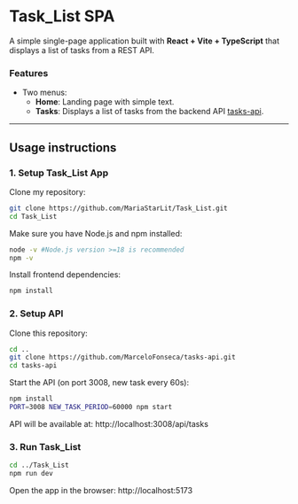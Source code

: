 # Task_List SPA

A simple single-page application built with **React + Vite + TypeScript** that displays a list of tasks from a REST API.

### Features

- Two menus:
  - **Home**: Landing page with simple text.
  - **Tasks**: Displays a list of tasks from the backend API [tasks-api](https://github.com/MarceloFonseca/tasks-api).

---

## Usage instructions

### 1. Setup Task_List App 
Clone my repository:
```bash
git clone https://github.com/MariaStarLit/Task_List.git
cd Task_List
```
Make sure you have Node.js and npm installed:
```bash
node -v #Node.js version >=18 is recommended 
npm -v
```
Install frontend dependencies:
```bash
npm install
```

### 2. Setup API
Clone this repository:
```bash
cd ..
git clone https://github.com/MarceloFonseca/tasks-api.git
cd tasks-api
```
Start the API (on port 3008, new task every 60s):
```bash
npm install
PORT=3008 NEW_TASK_PERIOD=60000 npm start
```
API will be available at: http://localhost:3008/api/tasks 

### 3. Run Task_List
```bash
cd ../Task_List
npm run dev
```
Open the app in the browser: http://localhost:5173

